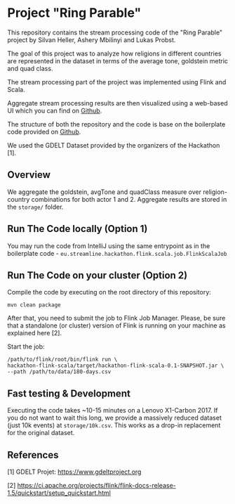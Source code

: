 # Project "Ring Parable"

This repository contains the stream processing code of the "Ring Parable" project by Silvan Heller, Ashery Mbilinyi and Lukas Probst.

The goal of this project was to analyze how religions in different countries are represented in the dataset in terms of the average tone, goldstein metric and quad class.

The stream processing part of the project was implemented using Flink and Scala.

Aggregate stream processing results are then visualized using a web-based UI which you can find on [Github](https://github.com/silvanheller/hackathon-scads-ui).

The structure of both the repository and the code is base on the boilerplate code provided on [Github](https://github.com/TU-Berlin-DIMA/streamline-hackathon-boilerplate).

We used the GDELT Dataset provided by the organizers of the Hackathon [1].

## Overview
We aggregate the goldstein, avgTone and quadClass measure over religion-country combinations for both actor 1 and 2. Aggregate results are stored in the `storage/` folder.

## Run The Code locally (Option 1)

You may run the code from IntelliJ using the same entrypoint as in the boilerplate code - `eu.streamline.hackathon.flink.scala.job.FlinkScalaJob`

## Run The Code on your cluster (Option 2)

Compile the code by executing on the root directory of this repository:
```
mvn clean package
```

After that, you need to submit the job to Flink Job Manager.
Please, be sure that a standalone (or cluster) version of Flink is running on your machine as explained here [2].

Start the job: 
```
/path/to/flink/root/bin/flink run \
hackathon-flink-scala/target/hackathon-flink-scala-0.1-SNAPSHOT.jar \
--path /path/to/data/180-days.csv
```

## Fast testing & Development
Executing the code takes ~10-15 minutes on a Lenovo X1-Carbon 2017. If you do not want to wait this long, we provide a massively reduced dataset (just 10k events) at `storage/10k.csv`. This works as a drop-in replacement for the original dataset.

## References
[1] GDELT Projet: https://www.gdeltproject.org

[2] https://ci.apache.org/projects/flink/flink-docs-release-1.5/quickstart/setup_quickstart.html
